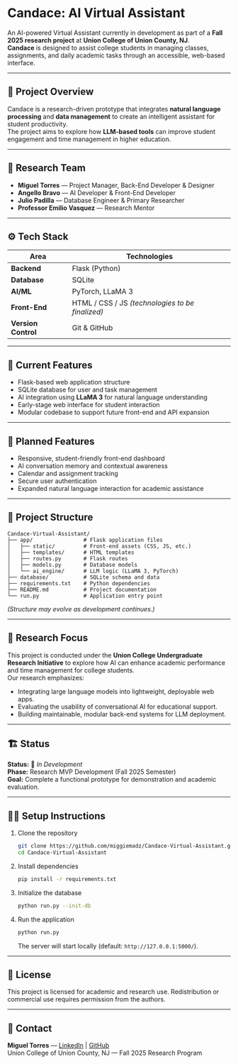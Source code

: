 # Candace: AI Virtual Assistant

An AI-powered Virtual Assistant currently in development as part of a **Fall 2025 research project** at **Union College of Union County, NJ**.  
**Candace** is designed to assist college students in managing classes, assignments, and daily academic tasks through an accessible, web-based interface.

---

## 📘 Project Overview

Candace is a research-driven prototype that integrates **natural language processing** and **data management** to create an intelligent assistant for student productivity.  
The project aims to explore how **LLM-based tools** can improve student engagement and time management in higher education.

---

## 👥 Research Team

- **Miguel Torres** — Project Manager, Back-End Developer & Designer  
- **Angello Bravo** — AI Developer & Front-End Developer  
- **Julio Padilla** — Database Engineer & Primary Researcher  
- **Professor Emilio Vasquez** — Research Mentor

---

## ⚙️ Tech Stack

| Area | Technologies |
|------|---------------|
| **Backend** | Flask (Python) |
| **Database** | SQLite |
| **AI/ML** | PyTorch, LLaMA 3 |
| **Front-End** | HTML / CSS / JS *(technologies to be finalized)* |
| **Version Control** | Git & GitHub |

---

## 🚀 Current Features

- Flask-based web application structure  
- SQLite database for user and task management  
- AI integration using **LLaMA 3** for natural language understanding  
- Early-stage web interface for student interaction  
- Modular codebase to support future front-end and API expansion

---

## 🧩 Planned Features

- Responsive, student-friendly front-end dashboard  
- AI conversation memory and contextual awareness  
- Calendar and assignment tracking  
- Secure user authentication  
- Expanded natural language interaction for academic assistance  

---

## 🧱 Project Structure

```
Candace-Virtual-Assistant/
├── app/                # Flask application files
│   ├── static/         # Front-end assets (CSS, JS, etc.)
│   ├── templates/      # HTML templates
│   ├── routes.py       # Flask routes
│   ├── models.py       # Database models
│   └── ai_engine/      # LLM logic (LLaMA 3, PyTorch)
├── database/           # SQLite schema and data
├── requirements.txt    # Python dependencies
├── README.md           # Project documentation
└── run.py              # Application entry point
```

*(Structure may evolve as development continues.)*

---

## 🧠 Research Focus

This project is conducted under the **Union College Undergraduate Research Initiative** to explore how AI can enhance academic performance and time management for college students.  
Our research emphasizes:
- Integrating large language models into lightweight, deployable web apps.  
- Evaluating the usability of conversational AI for educational support.  
- Building maintainable, modular back-end systems for LLM deployment.

---

## 🏗️ Status

**Status:** 🧩 *In Development*  
**Phase:** Research MVP Development (Fall 2025 Semester)  
**Goal:** Complete a functional prototype for demonstration and academic evaluation.

---

## 🧑‍💻 Setup Instructions

1. Clone the repository  
   ```bash
   git clone https://github.com/miggiemadz/Candace-Virtual-Assistant.git
   cd Candace-Virtual-Assistant
   ```

2. Install dependencies  
   ```bash
   pip install -r requirements.txt
   ```

3. Initialize the database  
   ```bash
   python run.py --init-db
   ```

4. Run the application  
   ```bash
   python run.py
   ```
   The server will start locally (default: `http://127.0.0.1:5000/`).

---

## 🧾 License

This project is licensed for academic and research use. Redistribution or commercial use requires permission from the authors.

---

## 📨 Contact

**Miguel Torres** — [LinkedIn](https://linkedin.com/in/miguel-torres-a46428227) | [GitHub](https://github.com/miggiemadz)  
Union College of Union County, NJ — Fall 2025 Research Program
